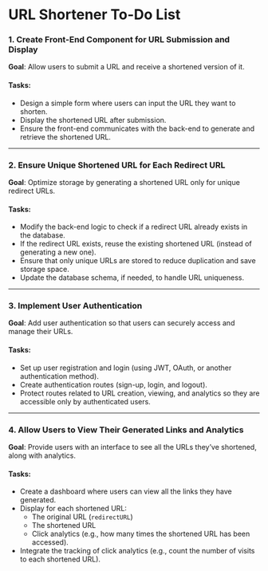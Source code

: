 # URL Shortener To-Do List

### 1. Create Front-End Component for URL Submission and Display

**Goal**: Allow users to submit a URL and receive a shortened version of it.

#### Tasks:

- Design a simple form where users can input the URL they want to shorten.
- Display the shortened URL after submission.
- Ensure the front-end communicates with the back-end to generate and retrieve the shortened URL.

---

### 2. Ensure Unique Shortened URL for Each Redirect URL

**Goal**: Optimize storage by generating a shortened URL only for unique redirect URLs.

#### Tasks:

- Modify the back-end logic to check if a redirect URL already exists in the database.
- If the redirect URL exists, reuse the existing shortened URL (instead of generating a new one).
- Ensure that only unique URLs are stored to reduce duplication and save storage space.
- Update the database schema, if needed, to handle URL uniqueness.

---

### 3. Implement User Authentication

**Goal**: Add user authentication so that users can securely access and manage their URLs.

#### Tasks:

- Set up user registration and login (using JWT, OAuth, or another authentication method).
- Create authentication routes (sign-up, login, and logout).
- Protect routes related to URL creation, viewing, and analytics so they are accessible only by authenticated users.

---

### 4. Allow Users to View Their Generated Links and Analytics

**Goal**: Provide users with an interface to see all the URLs they’ve shortened, along with analytics.

#### Tasks:

- Create a dashboard where users can view all the links they have generated.
- Display for each shortened URL:
  - The original URL (`redirectURL`)
  - The shortened URL
  - Click analytics (e.g., how many times the shortened URL has been accessed).
- Integrate the tracking of click analytics (e.g., count the number of visits to each shortened URL).
